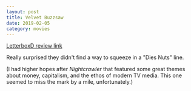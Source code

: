 ```yaml
---
layout: post
title: Velvet Buzzsaw
date: 2019-02-05
category: movies
---
```

 
[LetterboxD review link](https://letterboxd.com/samarthbhaskar/film/velvet-buzzsaw/)

Really surprised they didn't find a way to squeeze in a "Dies Nuts" line.

(I had higher hopes after <em>Nightcrawler</em> that featured some great themes about money, capitalism, and the ethos of modern TV media. This one seemed to miss the mark by a mile, unfortunately.)